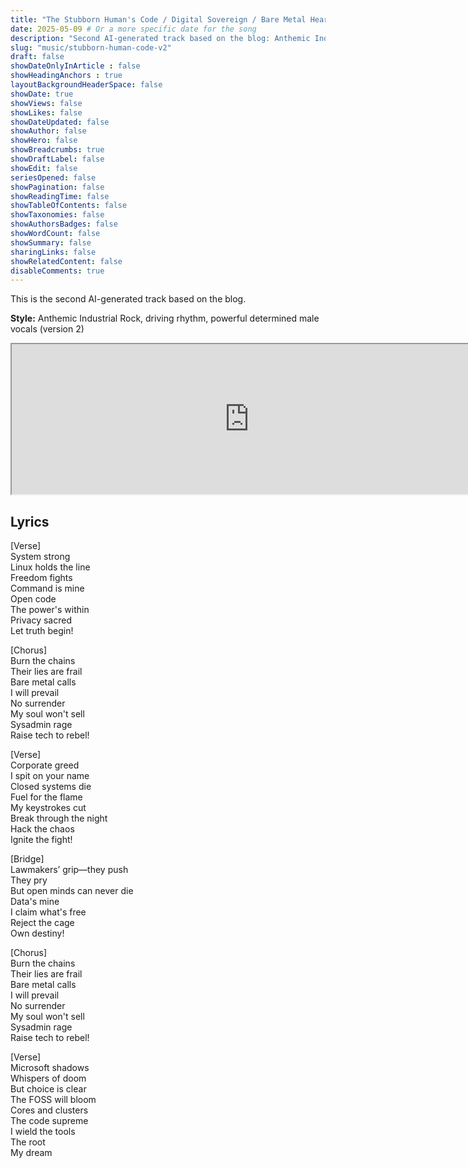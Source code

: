 ```yaml
---
title: "The Stubborn Human's Code / Digital Sovereign / Bare Metal Heart (Version 2)"
date: 2025-05-09 # Or a more specific date for the song
description: "Second AI-generated track based on the blog: Anthemic Industrial Rock, driving rhythm, powerful determined male vocals (v2)."
slug: "music/stubborn-human-code-v2"
draft: false
showDateOnlyInArticle : false
showHeadingAnchors : true
layoutBackgroundHeaderSpace: false
showDate: true
showViews: false
showLikes: false
showDateUpdated: false
showAuthor: false
showHero: false
showBreadcrumbs: true
showDraftLabel: false
showEdit: false
seriesOpened: false
showPagination: false
showReadingTime: false
showTableOfContents: false
showTaxonomies: false
showAuthorsBadges: false
showWordCount: false
showSummary: false
sharingLinks: false
showRelatedContent: false
disableComments: true
---
```


This is the second AI-generated track based on the blog.

**Style:** Anthemic Industrial Rock, driving rhythm, powerful determined male vocals (version 2)

<iframe src="https://suno.com/embed/10aaafd3-85a3-4762-87ff-6ce9ebbacc9e" width="760" height="240"><a href="https://suno.com/song/10aaafd3-85a3-4762-87ff-6ce9ebbacc9e">Listen on Suno</a></iframe>

## Lyrics
[Verse]  
System strong  
Linux holds the line  
Freedom fights  
Command is mine  
Open code  
The power's within  
Privacy sacred  
Let truth begin!

[Chorus]  
Burn the chains  
Their lies are frail  
Bare metal calls  
I will prevail  
No surrender  
My soul won't sell  
Sysadmin rage  
Raise tech to rebel!

[Verse]  
Corporate greed  
I spit on your name  
Closed systems die  
Fuel for the flame  
My keystrokes cut  
Break through the night  
Hack the chaos  
Ignite the fight!  

[Bridge]  
Lawmakers’ grip—they push  
They pry  
But open minds can never die  
Data's mine  
I claim what's free  
Reject the cage  
Own destiny!  

[Chorus]  
Burn the chains  
Their lies are frail  
Bare metal calls  
I will prevail  
No surrender  
My soul won't sell  
Sysadmin rage  
Raise tech to rebel!  

[Verse]  
Microsoft shadows  
Whispers of doom  
But choice is clear  
The FOSS will bloom  
Cores and clusters  
The code supreme  
I wield the tools  
The root  
My dream  